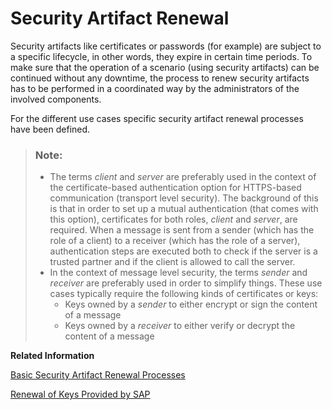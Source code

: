 <!-- loio083fc8d87bf046e2a9c4eafd42086cec -->

# Security Artifact Renewal

Security artifacts like certificates or passwords \(for example\) are subject to a specific lifecycle, in other words, they expire in certain time periods. To make sure that the operation of a scenario \(using security artifacts\) can be continued without any downtime, the process to renew security artifacts has to be performed in a coordinated way by the administrators of the involved components.

For the different use cases specific security artifact renewal processes have been defined.

> ### Note:  
> -   The terms *client* and *server* are preferably used in the context of the certificate-based authentication option for HTTPS-based communication \(transport level security\). The background of this is that in order to set up a mutual authentication \(that comes with this option\), certificates for both roles, *client* and *server*, are required. When a message is sent from a sender \(which has the role of a client\) to a receiver \(which has the role of a server\), authentication steps are executed both to check if the server is a trusted partner and if the client is allowed to call the server.
> -   In the context of message level security, the terms *sender* and *receiver* are preferably used in order to simplify things. These use cases typically require the following kinds of certificates or keys:
>     -   Keys owned by a *sender* to either encrypt or sign the content of a message
>     -   Keys owned by a *receiver* to either verify or decrypt the content of a message

**Related Information**  


[Basic Security Artifact Renewal Processes](basic-security-artifact-renewal-processes-c70b1f2.md "")

[Renewal of Keys Provided by SAP](renewal-of-keys-provided-by-sap-5db16f5.md "To enable secure communication between the tenant and connected remote systems, the system keystore deployed on the tenant must contain up-to-date keys owned by the tenant administrator and SAP.")

